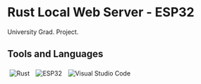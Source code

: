 # Rust Local Web Server - ESP32
University Grad. Project.
## Tools and Languages
<p>
  <img alt="Rust" src="https://img.shields.io/badge/RUST-000000?style=for-the-badge&logo=rust&logoColor=white" style="margin:5px" />
  <img alt="ESP32"src="https://img.shields.io/badge/ESP32-E7352C?style=for-the-badge&logo=Espressif&logoColor=white" style="margin:5px" />
  <img alt="Visual Studio Code" src="https://img.shields.io/badge/VISUAL STUDIO CODE-007ACC.svg?style=for-the-badge&logo=visual-studio-code&logoColor=white" style="margin:5px" />
</p>
